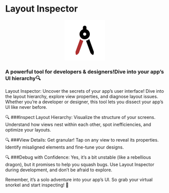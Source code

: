 # Layout Inspector

<p align="center">
  <img src="app/src/main/ic_launcher-playstore.png" width="128px" height="128px"/>
</p>

### A powerful tool for developers & designers!Dive into your app’s UI hierarchy🔍

Layout Inspector: Uncover the secrets of your app’s user interface! Dive into the layout hierarchy, explore view properties, and diagnose layout issues. Whether you’re a developer or designer, this tool lets you dissect your app’s UI like never before.

🔍 ###Inspect Layout Hierarchy: Visualize the structure of your screens. Understand how views nest within each other, spot inefficiencies, and optimize your layouts.

🔍 ###View Details: Get granular! Tap on any view to reveal its properties. Identify misaligned elements and fine-tune your designs.

🔍 ###Debug with Confidence: Yes, it’s a bit unstable (like a rebellious dragon), but it promises to help you squash bugs. Use Layout Inspector during development, and don’t be afraid to explore.

Remember, it’s a solo adventure into your app’s UI. So grab your virtual snorkel and start inspecting! 🚀
